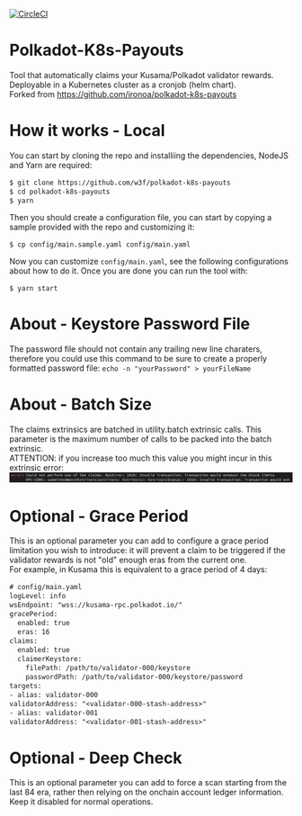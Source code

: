 [![CircleCI](https://circleci.com/gh/w3f/polkadot-k8s-payouts/tree/master.svg?style=svg)](https://circleci.com/gh/w3f/polkadot-k8s-payouts)

# Polkadot-K8s-Payouts

Tool that automatically claims your Kusama/Polkadot validator rewards.  
Deployable in a Kubernetes cluster as a cronjob (helm chart).  
Forked from https://github.com/ironoa/polkadot-k8s-payouts


# How it works - Local

You can start by cloning the repo and installiing the dependencies, NodeJS and Yarn are required:
```
$ git clone https://github.com/w3f/polkadot-k8s-payouts
$ cd polkadot-k8s-payouts
$ yarn
```
Then you should create a configuration file, you can start by copying a sample provided with the repo and customizing it:
```
$ cp config/main.sample.yaml config/main.yaml
```
Now you can customize `config/main.yaml`, see the following configurations about how to do it. Once you are done you
can run the tool with:
```
$ yarn start
```

# About - Keystore Password File

The password file should not contain any trailing new line charaters, therefore you could use this command to be sure to create a properly formatted password file: `echo -n "yourPassword" > yourFileName`

# About - Batch Size

The claims extrinsics are batched in utility.batch extrinsic calls. This parameter is the maximum number of calls to be packed into the batch extrinsic.  
ATTENTION: if you increase too much this value you might incur in this extrinsic error: ![batch_error](assets/batch_error.png)

# Optional - Grace Period
This is an optional parameter you can add to configure a grace period limitation you wish to introduce: it will prevent a claim to be triggered if the validator rewards is not "old" enough eras from the current one.  
For example, in Kusama this is equivalent to a grace period of 4 days:  
```
# config/main.yaml
logLevel: info
wsEndpoint: "wss://kusama-rpc.polkadot.io/"
gracePeriod:
  enabled: true
  eras: 16
claims:
  enabled: true
  claimerKeystore:
    filePath: /path/to/validator-000/keystore
    passwordPath: /path/to/validator-000/keystore/password
targets:
- alias: validator-000
validatorAddress: "<validator-000-stash-address>"
- alias: validator-001
validatorAddress: "<validator-001-stash-address>"  
```

# Optional - Deep Check
This is an optional parameter you can add to force a scan starting from the last 84 era, rather then relying on the onchain account ledger information. Keep it disabled for normal operations.